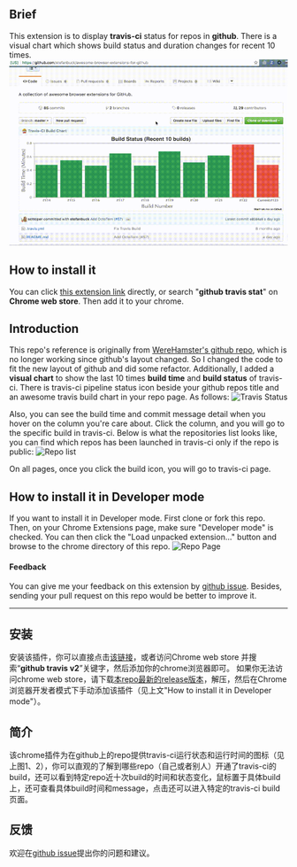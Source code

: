 ## Brief
This extension is to display __travis-ci__ status for repos in __github__. There is a visual chart which shows build status and  duration changes for recent 10 times.
![GIF](imgs/animation.gif)

## How to install it
You can click [this extension link](https://chrome.google.com/webstore/detail/github%2Btravis-v2/ekkfhiophiaakmeppcnkblpbbjlnlnmh) directly, or search "__github travis stat__" on __Chrome web store__. Then add it to your chrome.

## Introduction
This repo's reference is originally from [WereHamster's github repo](https://github.com/wereHamster/github-travis-chrome-extension), which is no longer working since github's layout changed. So I changed the code to fit the new layout of github and did some refactor. Additionally, I added a __visual chart__ to show the last 10 times __build time__ and __build status__ of travis-ci. There is travis-ci pipeline status icon beside your github repos title and an awesome travis build chart in your repo page. As follows:
![Travis Status](imgs/4.png)

Also, you can see the build time and commit message detail when you hover on the column you're care about. Click the column, and you will go to the specific build in travis-ci.
Below is what the repositories list looks like, you can find which repos has been launched in travis-ci only if the repo is public:
![Repo list](imgs/2-new.png)

On all pages, once you click the build icon, you will go to travis-ci page.

## How to install it in Developer mode
If you want to install it in Developer mode. First clone or fork this repo. Then, on your Chrome Extensions page, make sure "Developer mode" is checked. You can then click the "Load unpacked extension..." button and browse to the chrome directory of this repo.
![Repo Page](imgs/3.png)

#### Feedback
You can give me your feedback on this extension by [github issue](https://github.com/Yaowenjie/travis-github-chrome-extension/issues).
Besides, sending your pull request on this repo would be better to improve it.

--------

## 安装
安装该插件，你可以直接点击[该链接](https://chrome.google.com/webstore/detail/github%2Btravis-v2/ekkfhiophiaakmeppcnkblpbbjlnlnmh)，或者访问Chrome web store 并搜索“__github travis v2__”关键字，然后添加你的chrome浏览器即可。
如果你无法访问chrome web store，请下载[本repo最新的release版本](https://github.com/Yaowenjie/travis-github-chrome-extension/releases)，解压，然后在Chrome浏览器开发者模式下手动添加该插件（见上文"How to install it in Developer mode"）。

## 简介
该chrome插件为在github上的repo提供travis-ci运行状态和运行时间的图标（见上图1、2），你可以直观的了解到哪些repo（自己或者别人）开通了travis-ci的build，还可以看到特定repo近十次build的时间和状态变化，鼠标置于具体build上，还可查看具体build时间和message，点击还可以进入特定的travis-ci build页面。

## 反馈
欢迎在[github issue](https://github.com/Yaowenjie/travis-github-chrome-extension/issues)提出你的问题和建议。
